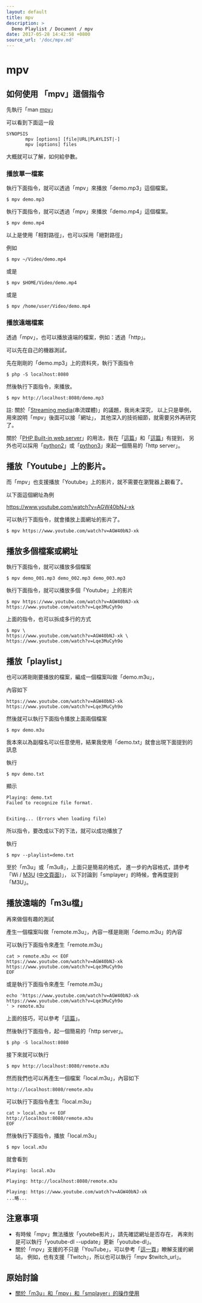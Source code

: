 ```yaml
---
layout: default
title: mpv
description: >
  Demo Playlist / Document / mpv
date: 2017-05-28 14:42:58 +0800
source_url: '/doc/mpv.md'
---
```



# mpv


## 如何使用 「mpv」這個指令

先執行「man [mpv](http://manpages.ubuntu.com/manpages/xenial/en/man1/mpv.1.html)」

可以看到下面這一段

```
SYNOPSIS
       mpv [options] [file|URL|PLAYLIST|-]
       mpv [options] files
```

大概就可以了解，如何給參數。


### 播放單一檔案

執行下面指令，就可以透過「mpv」來播放「demo.mp3」這個檔案。

```
$ mpv demo.mp3

```

執行下面指令，就可以透過「mpv」來播放「demo.mp4」這個檔案。

```
$ mpv demo.mp4

```

以上是使用「相對路徑」，也可以採用「絕對路徑」

例如

```
$ mpv ~/Video/demo.mp4

```

或是

```
$ mpv $HOME/Video/demo.mp4

```

或是

```
$ mpv /home/user/Video/demo.mp4

```


### 播放遠端檔案

透過「mpv」，也可以播放遠端的檔案，例如：透過「http」。

可以先在自己的機器測試，

先在剛剛的「demo.mp3」上的資料夾，執行下面指令

```
$ php -S localhost:8080

```

然後執行下面指令，來播放。

```
$ mpv http://localhost:8080/demo.mp3

```

註: 關於「[Streaming media](https://en.wikipedia.org/wiki/Streaming_media)(串流媒體)」的議題，我尚未深究，
以上只是舉例，用來說明「mpv」後面可以接「網址」，
其他深入的技術細節，就需要另外再研究了。


關於「[PHP Built-in web server](http://php.net/manual/en/features.commandline.webserver.php)」的用法，我在「[這篇](https://www.ubuntu-tw.org/modules/newbb/viewtopic.php?post_id=356766#forumpost356766)」和「[這篇](https://www.ubuntu-tw.org/modules/newbb/viewtopic.php?post_id=355408#forumpost355408)」有提到，
另外也可以採用「[python2](https://docs.python.org/2/library/simplehttpserver.html)」或「[python3](https://docs.python.org/3/library/http.server.html)」來起一個簡易的「http server」。


## 播放「Youtube」上的影片。

而「mpv」也支援播放「Youtube」上的影片，就不需要在瀏覽器上觀看了。

以下面這個網址為例

https://www.youtube.com/watch?v=AGW40bNJ-xk

可以執行下面指令，就會播放上面網址的影片了。

```
$ mpv https://www.youtube.com/watch?v=AGW40bNJ-xk

```


## 播放多個檔案或網址

執行下面指令，就可以播放多個檔案

```
$ mpv demo_001.mp3 demo_002.mp3 demo_003.mp3

```


執行下面指令，就可以播放多個「Youtube」上的影片

```
$ mpv https://www.youtube.com/watch?v=AGW40bNJ-xk https://www.youtube.com/watch?v=Lqe3MuCyh9o

```

上面的指令，也可以拆成多行的方式

```
$ mpv \
https://www.youtube.com/watch?v=AGW40bNJ-xk \
https://www.youtube.com/watch?v=Lqe3MuCyh9o

```


## 播放「playlist」


也可以將剛剛要播放的檔案，編成一個檔案叫做「demo.m3u」，

內容如下

```
https://www.youtube.com/watch?v=AGW40bNJ-xk
https://www.youtube.com/watch?v=Lqe3MuCyh9o

```

然後就可以執行下面指令播放上面兩個檔案

```
$ mpv demo.m3u

```

我本來以為副檔名可以任意使用，結果我使用「demo.txt」就會出現下面提到的訊息

執行

```
$ mpv demo.txt

```

顯示

```
Playing: demo.txt
Failed to recognize file format.


Exiting... (Errors when loading file)
```


所以指令，要改成以下的下法，就可以成功播放了

執行

```
$ mpv --playlist=demo.txt

```

至於「m3u」或「m3u8」，上面只是簡易的格式，
進一步的內容格式，請參考「Wi / [M3U](https://en.wikipedia.org/wiki/M3U) ([中文頁面](https://zh.wikipedia.org/zh-tw/M3U))」，
以下討論到「smplayer」的時候，會再度提到「M3U」。


## 播放遠端的「m3u檔」

再來做個有趣的測試

產生一個檔案叫做「remote.m3u」，內容一樣是剛剛「demo.m3u」的內容

可以執行下面指令來產生「remote.m3u」

```
cat > remote.m3u << EOF
https://www.youtube.com/watch?v=AGW40bNJ-xk
https://www.youtube.com/watch?v=Lqe3MuCyh9o
EOF

```

或是執行下面指令來產生「remote.m3u」

```
echo 'https://www.youtube.com/watch?v=AGW40bNJ-xk
https://www.youtube.com/watch?v=Lqe3MuCyh9o
' > remote.m3u

```

上面的技巧，可以參考「[這篇](https://www.ubuntu-tw.org/modules/newbb/viewtopic.php?post_id=356236#forumpost356236)」。


然後執行下面指令，起一個簡易的「http server」。

```
$ php -S localhost:8080

```

接下來就可以執行

```
$ mpv http://localhost:8080/remote.m3u

```

然而我們也可以再產生一個檔案「local.m3u」，內容如下

```
http://localhost:8080/remote.m3u

```

可以執行下面指令產生「local.m3u」

```
cat > local.m3u << EOF
http://localhost:8080/remote.m3u
EOF

```

然後執行下面指令，播放「local.m3u」

```
$ mpv local.m3u

```

就會看到

```
Playing: local.m3u

Playing: http://localhost:8080/remote.m3u

Playing: https://www.youtube.com/watch?v=AGW40bNJ-xk
...略...

```


## 注意事項

* 有時候「mpv」無法播放「youtebe影片」，請先確認網址是否存在，
再來則是可以執行「youtube-dl --update」更新「youtube-dl」。
* 關於「mpv」支援的不只是「YouTube」，可以參考「[這一頁](https://rg3.github.io/youtube-dl/supportedsites.html)」瞭解支援的網站，
例如，也有支援「Twitch」，所以也可以執行「mpv $twitch_url」。


## 原始討論

* [關於「m3u」和「mpv」和「smplayer」的操作使用](https://www.ubuntu-tw.org/modules/newbb/viewtopic.php?post_id=357582#forumpost357582)
